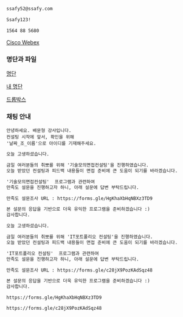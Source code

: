 ```markdown
ssafy52@ssafy.com
```

```markdown
Ssafy123!
```

```markdown
1564 88 5680
```

[Cisco Webex](https://ssafyclass.webex.com/meet/ssafy52)

### 명단과 파일

[명단](https://docs.google.com/spreadsheets/d/1DUjEgDKpU8D_hQYe-Beqev9Yg5ckboy2edqwYjIShc8)

[내 명단](https://docs.google.com/spreadsheets/d/155cdvymvnkFaGJJhjRqCfkz4LU7LUQmfNEq2BfcXA7o)

[드롭박스](https://www.dropbox.com/scl/fo/7t47yxwks7oxnnsz5e1qs/AFxZKLBAXu1IaHGY854VZqc?rlkey=cu2ioczb4gqag43y7wuk1vanu)

### 채팅 안내

```뭔데
안녕하세요. 배문형 강사입니다.
컨설팅 시작에 앞서, 확인을 위해
'날짜_조_이름'으로 아이디를 기재해주세요.
```

```markdown
오늘 고생하셨습니다. 

금일 여러분들의 취뽀를 위해 '기술모의면접컨설팅'을 진행하였습니다. 
오늘 받았던 컨설팅과 피드백 내용들이 면접 준비에 큰 도움이 되기를 바라겠습니다. 

'기술모의면접컨설팅'  프로그램과 관련하여
만족도 설문을 진행하고자 하니, 아래 설문에 답변 부탁드립니다.

만족도 설문조사 URL : https://forms.gle/HgKhaXbHqNBXz3TD9

본 설문의 응답을 기반으로 더욱 유익한 프로그램을 준비하겠습니다 :)
감사합니다.
```

```markdown
오늘 고생하셨습니다. 

금일 여러분들의 취뽀를 위해 'IT포트폴리오 컨설팅'을 진행하였습니다. 
오늘 받았던 컨설팅과 피드백 내용들이 면접 준비에 큰 도움이 되기를 바라겠습니다. 

'IT포트폴리오 컨설팅'  프로그램과 관련하여
만족도 설문을 진행하고자 하니, 아래 설문에 답변 부탁드립니다.

만족도 설문조사 URL : https://forms.gle/c28jX9PozKAdSqz48

본 설문의 응답을 기반으로 더욱 유익한 프로그램을 준비하겠습니다 :)
감사합니다.
```

```기술면접
https://forms.gle/HgKhaXbHqNBXz3TD9
```

```포트폴리오
https://forms.gle/c28jX9PozKAdSqz48
```
